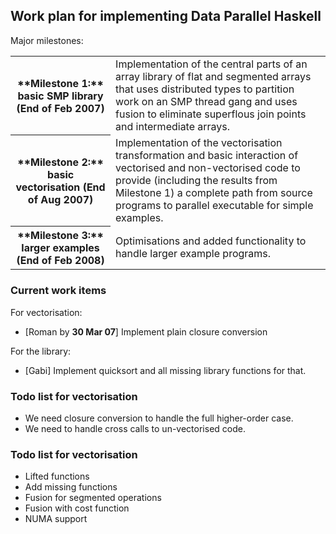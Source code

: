 ## Work plan for implementing Data Parallel Haskell



Major milestones:


<table><tr><th>**Milestone 1:** basic SMP library (End of Feb 2007)</th>
<td>
Implementation of the central parts of an array library of flat and segmented arrays that uses distributed types to partition work on an SMP thread gang and uses fusion to eliminate superflous join points and intermediate arrays.
</td></tr>
<tr><th>**Milestone 2:** basic vectorisation (End of Aug 2007)</th>
<td>
Implementation of the vectorisation transformation and basic interaction of vectorised and non-vectorised code to provide (including the results from Milestone 1) a complete path from source programs to parallel executable for simple examples.
</td></tr>
<tr><th>**Milestone 3:** larger examples (End of Feb 2008)</th>
<td>
Optimisations and added functionality to handle larger example programs.
</td></tr></table>


### Current work items



For vectorisation:


- \[Roman by **30 Mar 07**\] Implement plain closure conversion


For the library:


- \[Gabi\] Implement quicksort and all missing library functions for that.

### Todo list for vectorisation


- We need closure conversion to handle the full higher-order case.
- We need to handle cross calls to un-vectorised code.

### Todo list for vectorisation


- Lifted functions
- Add missing functions
- Fusion for segmented operations
- Fusion with cost function
- NUMA support
